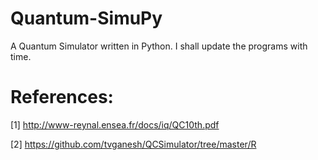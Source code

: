 # Quantum-SimuPy
A Quantum Simulator written in Python. I shall update the programs with time.

# References:
[1] http://www-reynal.ensea.fr/docs/iq/QC10th.pdf

[2] https://github.com/tvganesh/QCSimulator/tree/master/R
